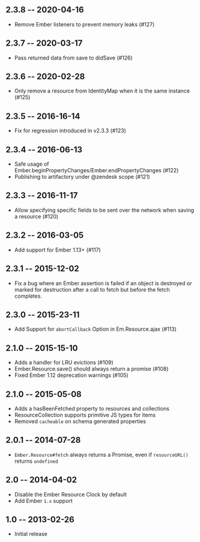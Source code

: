 ## 2.3.8 -- 2020-04-16

* Remove Ember listeners to prevent memory leaks (#127)

## 2.3.7 -- 2020-03-17

* Pass returned data from save to didSave (#126)

## 2.3.6 -- 2020-02-28

* Only remove a resource from IdentityMap when it is the same instance (#125)

## 2.3.5 -- 2016-16-14

* Fix for regression introduced in v2.3.3 (#123)

## 2.3.4 -- 2016-06-13

* Safe usage of Ember.beginPropertyChanges/Ember.endPropertyChanges (#122)
* Publishing to artifactory under @zendesk scope (#121)

## 2.3.3 -- 2016-11-17

* Allow specifying specific fields to be sent over the network when saving a resource (#120)

## 2.3.2 -- 2016-03-05

* Add support for Ember 1.13+ (#117)

## 2.3.1 -- 2015-12-02
* Fix a bug where an Ember assertion is failed if an object is destroyed or marked for destruction after a call to fetch but before the fetch completes.

## 2.3.0 -- 2015-23-11
* Add Support for `abortCallback` Option in Em.Resource.ajax (#113)

## 2.1.0 -- 2015-15-10
* Adds a handler for LRU evictions (#109)
* Ember.Resource.save() should always return a promise (#108)
* Fixed Ember 1.12 deprecation warnings (#105)

## 2.1.0 -- 2015-05-08

* Adds a hasBeenFetched property to resources and collections
* ResourceCollection supports primitive JS types for items
* Removed `cacheable` on schema generated properties

## 2.0.1 -- 2014-07-28

* `Ember.Resource#fetch` always returns a Promise, even if `resourceURL()` returns `undefined`

## 2.0 -- 2014-04-02

* Disable the Ember Resource Clock by default
* Add Ember `1.x` support

## 1.0 -- 2013-02-26

* Initial release
